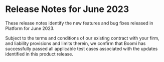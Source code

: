 # Release Notes for June 2023 

<head>
  <meta name="guidename" content="Release Notes"/>
  <meta name="context" content="GUID-81cc4b27-a9e0-44f2-a221-eb7cee95658e"/>
</head>



These release notes identify the new features and bug fixes released in Platform for June 2023.

Subject to the terms and conditions of our existing contract with your firm, and liability provisions and limits therein, we confirm that Boomi has successfully passed all applicable test cases associated with the updates identified in this product release.
